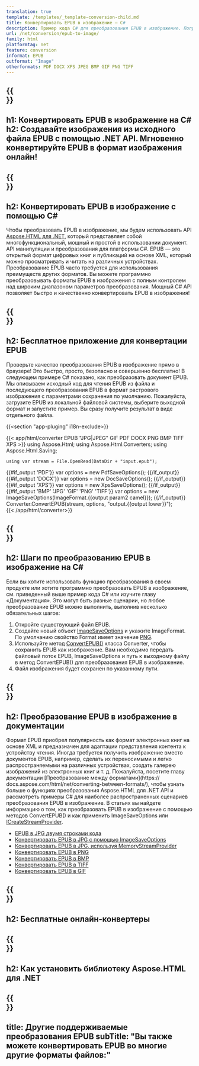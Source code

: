 ```yaml
---
translation: true
template: /templates/_template-conversion-child.md
title: Конвертировать EPUB в изображение — C#
description: Пример кода C# для преобразования EPUB в изображение. Попробуйте онлайн-конвертер EPUB в изображения бесплатно!
url: /net/conversion/epub-to-image/
family: html
platformtag: net
feature: conversion
informat: EPUB
outformat: "Image"
otherformats: PDF DOCX XPS JPEG BMP GIF PNG TIFF
---
```


{{<section banner>}}
---
h1: Конвертировать EPUB в изображение на C#
h2: Создавайте изображения из исходного файла EPUB с помощью .NET API. Мгновенно конвертируйте EPUB в формат изображения онлайн!
---

{{<section overview>}}
---
h2: Конвертировать EPUB в изображение с помощью C#
---

Чтобы преобразовать EPUB в изображение, мы будем использовать API [Aspose.HTML для .NET](https://products.aspose.com/html/net/), который представляет собой многофункциональный, мощный и простой в использовании документ. API манипуляции и преобразования для платформы C#. EPUB — это открытый формат цифровых книг и публикаций на основе XML, который можно просматривать и читать на различных устройствах. Преобразование EPUB часто требуется для использования преимуществ других форматов. Вы можете программно преобразовывать форматы EPUB в изображения с полным контролем над широким диапазоном параметров преобразования. Мощный C# API позволяет быстро и качественно конвертировать EPUB в изображения!

{{<section demos>}}
---
h2: Бесплатное приложение для конвертации EPUB
---

Проверьте качество преобразования EPUB в изображение прямо в браузере! Это быстро, просто, безопасно и совершенно бесплатно! В следующем примере C# показано, как преобразовать документ EPUB. Мы описываем исходный код для чтения EPUB из файла и последующего преобразования EPUB в формат растрового изображения с параметрами сохранения по умолчанию. Пожалуйста, загрузите EPUB из локальной файловой системы, выберите выходной формат и запустите пример. Вы сразу получите результат в виде отдельного файла.

{{<section "app-pluging" i18n-exclude>}}

{{< app/html/converter EPUB "JPG|JPEG" GIF PDF DOCX PNG BMP TIFF XPS >}}
using Aspose.Html;
using Aspose.Html.Converters;
using Aspose.Html.Saving;

    using var stream = File.OpenRead(DataDir + "input.epub");
{{#if_output 'PDF'}}
    var options = new PdfSaveOptions();
{{/if_output}}
{{#if_output 'DOCX'}}
    var options = new DocSaveOptions();
{{/if_output}}
{{#if_output 'XPS'}}
    var options = new XpsSaveOptions();
{{/if_output}}
{{#if_output 'BMP' 'JPG' 'GIF' 'PNG' 'TIFF'}}
    var options = new ImageSaveOptions(ImageFormat.{{output param2 camel}});
{{/if_output}}
    Converter.ConvertEPUB(stream, options, "output.{{output lower}}");   
{{< /app/html/converter>}}


{{<section steps>}}
---
h2: Шаги по преобразованию EPUB в изображение на C#
---

Если вы хотите использовать функцию преобразования в своем продукте или хотите программно преобразовать EPUB в изображение, см. приведенный выше пример кода C# или изучите главу «Документация». Это могут быть разные сценарии, но любое преобразование EPUB можно выполнить, выполнив несколько обязательных шагов:

1. Откройте существующий файл EPUB.
1. Создайте новый объект [ImageSaveOptions](https://reference.aspose.com/html/net/aspose.html.saving/imagesaveoptions/) и укажите ImageFormat. По умолчанию свойство Format имеет значение [PNG](https://reference.aspose.com/html/net/aspose.html.rendering.image/imageformat/).
1. Используйте метод [ConvertEPUB()](https://reference.aspose.com/html/net/aspose.html.converters/converter/convertepub/) класса Converter, чтобы сохранить EPUB как изображение. Вам необходимо передать файловый поток EPUB, ImageSaveOptions и путь к выходному файлу в метод ConvertEPUB() для преобразования EPUB в изображение.
1. Файл изображения будет сохранен по указанному пути.

{{<section documentation>}}
---
h2: Преобразование EPUB в изображение в документации
---

Формат EPUB приобрел популярность как формат электронных книг на основе XML и предназначен для адаптации представления контента к устройству чтения. Иногда требуется получить изображение вместо документов EPUB, например, сделать их переносимыми и легко распространяемыми на различных устройствах, создать галерею изображений из электронных книг и т. д. Пожалуйста, посетите главу документации [Преобразование между форматами](https:// docs.aspose.com/html/net/converting-between-formats/), чтобы узнать больше о функциях преобразования Aspose.HTML для .NET API и рассмотреть примеры C# для наиболее распространенных сценариев преобразования EPUB в изображение. В статьях вы найдете информацию о том, как преобразовать EPUB в изображение с помощью методов ConvertEPUB() и как применить ImageSaveOptions или [ICreateStreamProvider](https://reference.aspose.com/html/net/aspose.html.io/icreatestreamprovider/).

  - <a href="https://docs.aspose.com/html/net/converting-between-formats/epub-to-jpg/#epub-to-jpg-by-two-lines-of-code" target="_blank">EPUB в JPG двумя строками кода</a>
  - <a href="https://docs.aspose.com/html/net/converting-between-formats/epub-to-jpg/#convert-epub-to-jpg-using-imagesaveoptions" target="_blank" >Конвертировать EPUB в JPG с помощью ImageSaveOptions</a>
  - <a href="https://docs.aspose.com/html/net/converting-between-formats/epub-to-jpg/#output-stream-providers" target="_blank">Конвертировать EPUB в JPG, используя MemoryStreamProvider</a>
  - <a href="https://docs.aspose.com/html/net/converting-between-formats/epub-to-png/" target="_blank">Конвертировать EPUB в PNG</a>
  - <a href="https://docs.aspose.com/html/net/converting-between-formats/epub-to-bmp/" target="_blank">Конвертировать EPUB в BMP</a>
  - <a href="https://docs.aspose.com/html/net/converting-between-formats/epub-to-tiff/" target="_blank">Конвертировать EPUB в TIFF</a>
  - <a href="https://docs.aspose.com/html/net/converting-between-formats/epub-to-gif/" target="_blank">Конвертировать EPUB в GIF</a>


{{<section online-converters>}}
---
h2: Бесплатные онлайн-конвертеры
---

{{<section get-started>}}
---
h2: Как установить библиотеку Aspose.HTML для .NET
---

{{<section other-conversions>}}
---
title: Другие поддерживаемые преобразования EPUB
subTitle: "Вы также можете конвертировать EPUB во многие другие форматы файлов:"
---